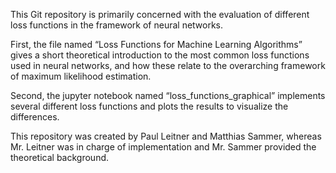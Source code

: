 This Git repository is primarily concerned with the evaluation of different loss functions in the framework of neural networks.

First, the file named “Loss Functions for Machine Learning Algorithms” gives a short  theoretical introduction to the most common loss functions used in neural networks, and how these relate to the overarching framework of maximum likelihood estimation.

Second, the jupyter notebook named “loss_functions_graphical” implements several different loss functions and plots the results to visualize the differences.

This repository was created by Paul Leitner and Matthias Sammer, whereas Mr. Leitner was in charge of implementation and Mr. Sammer provided the theoretical background. 
